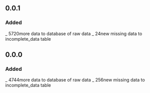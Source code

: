 ## 0.0.1
### Added
_ 5720more data to database of raw data 
_ 24new missing data to incomplete_data table

## 0.0.0
### Added
_ 4744more data to database of raw data 
_ 256new missing data to incomplete_data table

